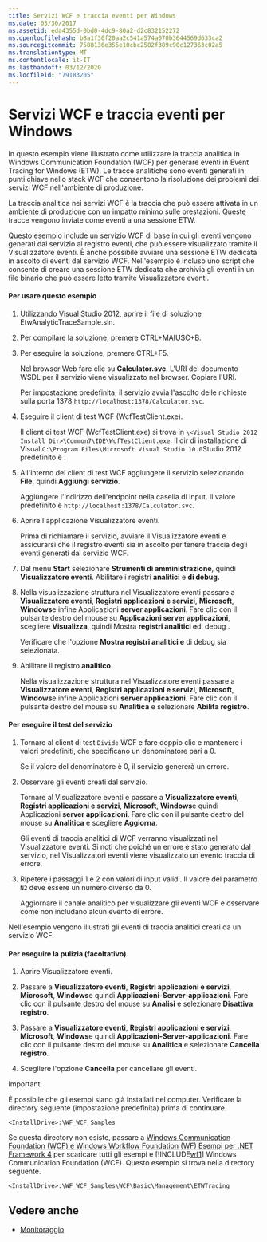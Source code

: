 ```yaml
---
title: Servizi WCF e traccia eventi per Windows
ms.date: 03/30/2017
ms.assetid: eda4355d-0bd0-4dc9-80a2-d2c832152272
ms.openlocfilehash: b8a1f30f20aa2c541a574a070b3644569d633ca2
ms.sourcegitcommit: 7588136e355e10cbc2582f389c90c127363c02a5
ms.translationtype: MT
ms.contentlocale: it-IT
ms.lasthandoff: 03/12/2020
ms.locfileid: "79183205"
---
```

# <a name="wcf-services-and-event-tracing-for-windows"></a>Servizi WCF e traccia eventi per Windows
In questo esempio viene illustrato come utilizzare la traccia analitica in Windows Communication Foundation (WCF) per generare eventi in Event Tracing for Windows (ETW). Le tracce analitiche sono eventi generati in punti chiave nello stack WCF che consentono la risoluzione dei problemi dei servizi WCF nell'ambiente di produzione.

 La traccia analitica nei servizi WCF è la traccia che può essere attivata in un ambiente di produzione con un impatto minimo sulle prestazioni. Queste tracce vengono inviate come eventi a una sessione ETW.

 Questo esempio include un servizio WCF di base in cui gli eventi vengono generati dal servizio al registro eventi, che può essere visualizzato tramite il Visualizzatore eventi. È anche possibile avviare una sessione ETW dedicata in ascolto di eventi dal servizio WCF. Nell'esempio è incluso uno script che consente di creare una sessione ETW dedicata che archivia gli eventi in un file binario che può essere letto tramite Visualizzatore eventi.

#### <a name="to-use-this-sample"></a>Per usare questo esempio

1. Utilizzando Visual Studio 2012, aprire il file di soluzione EtwAnalyticTraceSample.sln.

2. Per compilare la soluzione, premere CTRL+MAIUSC+B.

3. Per eseguire la soluzione, premere CTRL+F5.

     Nel browser Web fare clic su **Calculator.svc**. L'URI del documento WSDL per il servizio viene visualizzato nel browser. Copiare l'URI.

     Per impostazione predefinita, il servizio avvia l'ascolto delle richieste sulla porta 1378 `http://localhost:1378/Calculator.svc`.

4. Eseguire il client di test WCF (WcfTestClient.exe).

     Il client di test WCF (WcfTestClient.exe) si trova in `\<Visual Studio 2012 Install Dir>\Common7\IDE\WcfTestClient.exe`.  Il dir di installazione di Visual `C:\Program Files\Microsoft Visual Studio 10.0`Studio 2012 predefinito è .

5. All'interno del client di test WCF aggiungere il servizio selezionando **File**, quindi **Aggiungi servizio**.

     Aggiungere l'indirizzo dell'endpoint nella casella di input. Il valore predefinito è `http://localhost:1378/Calculator.svc`.

6. Aprire l'applicazione Visualizzatore eventi.

     Prima di richiamare il servizio, avviare il Visualizzatore eventi e assicurarsi che il registro eventi sia in ascolto per tenere traccia degli eventi generati dal servizio WCF.

7. Dal menu **Start** selezionare **Strumenti di amministrazione**, quindi **Visualizzatore eventi**.  Abilitare i registri **analitici** e **di debug.**

8. Nella visualizzazione struttura nel Visualizzatore eventi passare a **Visualizzatore eventi**, **Registri applicazioni e servizi**, **Microsoft**, **Windows**e infine Applicazioni **server applicazioni**. Fare clic con il pulsante destro del mouse su **Applicazioni server applicazioni**, scegliere **Visualizza**, quindi Mostra **registri analitici e**di debug .

     Verificare che l'opzione **Mostra registri analitici e** di debug sia selezionata.

9. Abilitare il registro **analitico.**

     Nella visualizzazione struttura nel Visualizzatore eventi passare a **Visualizzatore eventi**, **Registri applicazioni e servizi**, **Microsoft**, **Windows**e infine Applicazioni **server applicazioni**. Fare clic con il pulsante destro del mouse su **Analitica** e selezionare **Abilita registro**.

#### <a name="to-test-the-service"></a>Per eseguire il test del servizio

1. Tornare al client di test `Divide` WCF e fare doppio clic e mantenere i valori predefiniti, che specificano un denominatore pari a 0.

     Se il valore del denominatore è 0, il servizio genererà un errore.

2. Osservare gli eventi creati dal servizio.

     Tornare al Visualizzatore eventi e passare a **Visualizzatore eventi**, **Registri applicazioni e servizi**, **Microsoft**, **Windows**e quindi Applicazioni **server applicazioni**. Fare clic con il pulsante destro del mouse su **Analitica** e scegliere **Aggiorna**.

     Gli eventi di traccia analitici di WCF verranno visualizzati nel Visualizzatore eventi. Si noti che poiché un errore è stato generato dal servizio, nel Visualizzatori eventi viene visualizzato un evento traccia di errore.

3. Ripetere i passaggi 1 e 2 con valori di input validi. Il valore del parametro `N2` deve essere un numero diverso da 0.

     Aggiornare il canale analitico per visualizzare gli eventi WCF e osservare come non includano alcun evento di errore.

 Nell'esempio vengono illustrati gli eventi di traccia analitici creati da un servizio WCF.

#### <a name="to-cleanup-optional"></a>Per eseguire la pulizia (facoltativo)

1. Aprire Visualizzatore eventi.

2. Passare a **Visualizzatore eventi**, **Registri applicazioni e servizi**, **Microsoft**, **Windows**e quindi **Applicazioni-Server-applicazioni**. Fare clic con il pulsante destro del mouse su **Analisi** e selezionare **Disattiva registro**.

3. Passare a **Visualizzatore eventi**, **Registri applicazioni e servizi**, **Microsoft**, **Windows**e quindi **Applicazioni-Server-applicazioni**. Fare clic con il pulsante destro del mouse su **Analitica** e selezionare **Cancella registro**.

4. Scegliere l'opzione **Cancella** per cancellare gli eventi.

> [!IMPORTANT]
> È possibile che gli esempi siano già installati nel computer. Verificare la directory seguente (impostazione predefinita) prima di continuare.  
>
> `<InstallDrive>:\WF_WCF_Samples`  
>
> Se questa directory non esiste, passare a [Windows Communication Foundation (WCF) e Windows Workflow Foundation (WF) Esempi per .NET Framework 4](https://www.microsoft.com/download/details.aspx?id=21459) per scaricare tutti gli esempi e [!INCLUDE[wf1](../../../../includes/wf1-md.md)] Windows Communication Foundation (WCF). Questo esempio si trova nella directory seguente.  
>
> `<InstallDrive>:\WF_WCF_Samples\WCF\Basic\Management\ETWTracing`  
  
## <a name="see-also"></a>Vedere anche

- [Monitoraggio](https://docs.microsoft.com/previous-versions/appfabric/ff383407(v=azure.10))
